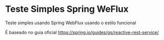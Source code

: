 # Teste Simples Spring WeFlux
Teste simples usando Spring WebFlux usando o estilo funcional

É baseado no guia oficial 
https://spring.io/guides/gs/reactive-rest-service/



